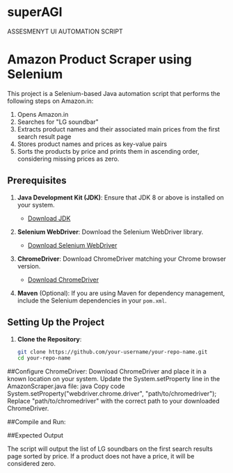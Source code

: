 # superAGI
ASSESMENYT UI AUTOMATION SCRIPT
# Amazon Product Scraper using Selenium

This project is a Selenium-based Java automation script that performs the following steps on Amazon.in:

1. Opens Amazon.in
2. Searches for "LG soundbar"
3. Extracts product names and their associated main prices from the first search result page
4. Stores product names and prices as key-value pairs
5. Sorts the products by price and prints them in ascending order, considering missing prices as zero.

## Prerequisites

1. **Java Development Kit (JDK)**: Ensure that JDK 8 or above is installed on your system.
   - [Download JDK](https://www.oracle.com/java/technologies/javase-downloads.html)

2. **Selenium WebDriver**: Download the Selenium WebDriver library.
   - [Download Selenium WebDriver](https://www.selenium.dev/downloads/)

3. **ChromeDriver**: Download ChromeDriver matching your Chrome browser version.
   - [Download ChromeDriver](https://chromedriver.chromium.org/downloads)

4. **Maven** (Optional): If you are using Maven for dependency management, include the Selenium dependencies in your `pom.xml`.

## Setting Up the Project

1. **Clone the Repository**:
   ```bash
   git clone https://github.com/your-username/your-repo-name.git
   cd your-repo-name
##Configure ChromeDriver:
Download ChromeDriver and place it in a known location on your system.
Update the System.setProperty line in the AmazonScraper.java file:
java
Copy code
System.setProperty("webdriver.chrome.driver", "path/to/chromedriver");
Replace "path/to/chromedriver" with the correct path to your downloaded ChromeDriver.


##Compile and Run:


##Expected Output

The script will output the list of LG soundbars on the first search results page sorted by price. If a product does not have a price, it will be considered zero. 

